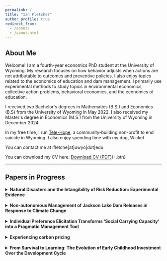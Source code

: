 ```yaml
---
permalink: /
title: "Ian Fletcher"
author_profile: true
redirect_from: 
  - /about/
  - /about.html
---
```

## About Me

Welcome! I am a fourth-year economics PhD student at the University of Wyoming. My research focuses on how behavior adjusts when actions are not attributable to outcomes and preventive policies. I also enjoy topics related to the economics of education and dam management. I primarily use experimental methods to study topics in environmental economics, collective action problems, behavioral economics, and the economics of education.

I received two Bachelor's degrees in Mathematics (B.S.) and Economics (B.S) from the University of Wyoming in May 2022. I also received my Master's degree in Economics (M.S.) from the University of Wyoming in December 2024.

In my free time, I run [Tele-Hope](https://www.tele-hope.org/), a community-building non-profit to end suicide in Wyoming. I also enjoy spending time with my dog, Wicket.

You can contact me at ifletche\[at\]uwyo\[dot\]edu

You can download my CV here: [Download CV (PDF)](https://fletcherian.github.io/files/Fletcher-CV.pdf){: .btn}

---

## Papers in Progress

<details>
  <summary><strong>Natural Disasters and the Intangibility of Risk Reduction: Experimental Evidence</strong></summary>
  <p>
  The paper investigates how making disaster outcomes more tangible—by revealing whether losses were preventable—affects collective investment in risk mitigation. Using a theoretical model and a 2×2 lab experiment, it shows that when people can attribute outcomes to their own actions, they invest more in prevention after both success and failure, highlighting that causal feedback and observability are key to sustaining preventive behavior.

  See more [here](https://fletcherian.github.io/publication/intang-risk-group)
  </p>
</details>
<br>
<details>
  <summary><strong>Non-autonomous Management of Jackson Lake Dam Releases in Response to Climate Change</strong></summary>
  <p>
  This paper models the dynamic optimization problem faced by dam managers balancing upstream recreation and downstream flows in a non-autonomous, seasonal environment. Using Jackson Lake as a case study, it compares actual versus optimal management, quantifies the impact of hydrological shocks, and offers a decision-support framework for adapting to future climate and political pressures.

  See more [here](https://fletcherian.github.io/publication/dams)
  </p>
</details>
<br>
<details>
  <summary><strong>Individual Preference Elicitation Transforms ‘Social Carrying Capacity’ into a Pragmatic Management Tool</strong></summary>
  <p>
  People are more tolerant of grizzly encounters than management rules, all, with significant local and regional variation. We use survey data and predictive mapping to document these misalignments between public preferences and federal risk standards.

  See more [here](https://fletcherian.github.io/publication/bears)
  </p>
</details>
<br>
<details>
  <summary><strong>Experiencing carbon pricing</strong></summary>
  <p>
  Experience with Washington’s cap-and-invest program transformed initial opposition to carbon pricing into broader support for the policy. Voter data and survey evidence show that firsthand experience, rather than ideology, drove this shift—boosting approval specifically for the policy voters lived under.

  See more [here](https://fletcherian.github.io/publication/carbonpricing)
  </p>
</details>
<br>
<details>
  <summary><strong>From Survival to Learning: The Evolution of Early Childhood Investment Over the Development Cycle</strong></summary>
  <p>
  The paper develops an economic model explaining how countries shift early childhood development investments from health to education as they grow richer and survival improves. Using global data, it finds that nations first focus on survival-related spending, then sharply increase education investment with rising income and health quality—highlighting the importance of sequencing and tailoring ECD policies to development stage rather than adopting uniform strategies.

  See more [here](https://fletcherian.github.io/publication/ece-jel)
  </p>
</details>

